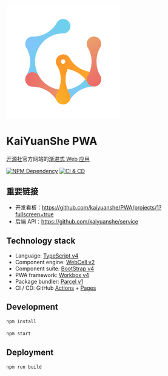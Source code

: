 ![](src/image/WebCell-0.png)

# KaiYuanShe PWA

[开源社][1]官方网站的[渐进式 Web 应用][2]

[![NPM Dependency](https://david-dm.org/kaiyuanshe/PWA.svg)][3]
[![CI & CD](https://github.com/kaiyuanshe/PWA/workflows/CI%20&%20CD/badge.svg)][4]

## 重要链接

-   开发看板：https://github.com/kaiyuanshe/PWA/projects/1?fullscreen=true
-   后端 API：https://github.com/kaiyuanshe/service

## Technology stack

-   Language: [TypeScript v4][5]
-   Component engine: [WebCell v2][6]
-   Component suite: [BootStrap v4][7]
-   PWA framework: [Workbox v4][8]
-   Package bundler: [Parcel v1][9]
-   CI / CD: GitHub [Actions][10] + [Pages][11]

## Development

```shell
npm install

npm start
```

## Deployment

```shell
npm run build
```

[1]: https://kaiyuanshe.cn/
[2]: https://developer.mozilla.org/zh-CN/docs/Web/Progressive_web_apps
[3]: https://david-dm.org/kaiyuanshe/PWA
[4]: https://github.com/kaiyuanshe/PWA/actions
[5]: https://typescriptlang.org/
[6]: https://web-cell.dev/
[7]: https://getbootstrap.com/
[8]: https://developers.google.com/web/tools/workbox
[9]: https://parceljs.org/
[10]: https://github.com/features/actions
[11]: https://pages.github.com/
